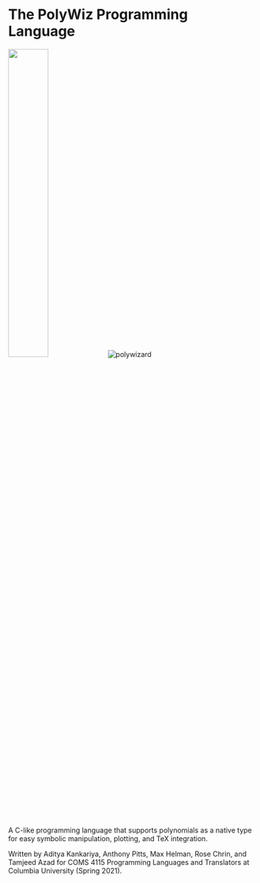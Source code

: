# The PolyWiz Programming Language

<img src="image" width="40%">![polywizard](https://user-images.githubusercontent.com/55475294/115975150-4d5ebe00-a530-11eb-8c2d-43057a2fa01d.png)<img>

A C-like programming language that supports polynomials as a native type for easy symbolic manipulation, plotting, and TeX integration.

Written by Aditya Kankariya, Anthony Pitts, Max Helman, Rose Chrin, and Tamjeed Azad for COMS 4115 Programming Languages and Translators at Columbia University (Spring 2021).
